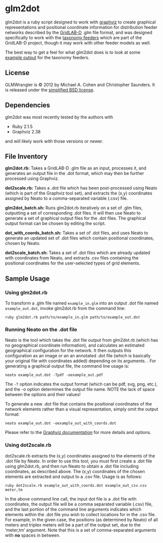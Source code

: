 # glm2dot

glm2dot is a ruby script designed to work with [graphviz](http://www.graphviz.org/) to create graphical representations and positional coordinate information for distribution feeder networks described by the [GridLAB-D](http://www.gridlabd.org/) .glm file format, and was designed specifically to work with the [taxonomy feeders](http://gridlab-d.sourceforge.net/wiki/index.php/Feeder_Taxonomy) which are part of the GridLAB-D project, though it may work with other feeder models as well.

The best way to get a feel for what glm2dot does is to look at some [example output](http://emac.berkeley.edu/gridlabd/taxonomy_graphs/) for the taxonomy feeders.

## License

GLMWrangler is © 2012 by Michael A. Cohen and Christopher Saunders. It is released under the [simplified BSD license](https://opensource.org/licenses/BSD-2-Clause).

## Dependencies

glm2dot was most recently tested by the authors with

- Ruby 2.1.5
- Graphviz 2.38

and will likely work with those versions or newer.

## File Inventory

**glm2dot.rb:** Takes a GridLAB-D .glm file as an input, processes it, and generates an output file in the .dot format, which may then be further processed using Graphviz.

**dot2scale.rb:** Takes a .dot file which has been post-processed using Neato (which is part of the Graphviz tool set), and extracts the (x,y) coordinates assigned by Neato to a comma-separated variable (.csv) file.

**glm2dot\_batch.sh:** Runs glm2dot.rb  iteratively on a set of .glm files, outputting a set of corresponding .dot files. It will then use Neato to generate a set of graphical output files for the .dot files. The graphical output format can be chosen by editing the script.

**dot\_with\_coords_batch.sh:** Takes a set of .dot files, and uses Neato to generate an updated set of .dot files which contain positional coordinates, chosen by Neato.

**dot2scale\_batch.sh:** Takes a set of .dot files which are already updated with coordinates from Neato, and extracts .csv files containing the positional coordinates for the user-selected types of grid elements.
      
## Sample Usage

### Using glm2dot.rb

To transform a .glm file named `example_in.glm` into an output .dot file named `example_out.dot`, invoke glm2dot.rb from the command line:

```
ruby glm2dot.rb path/to/example_in.glm path/to/example_out.dot
```

### Running Neato on the .dot file

Neato is the tool which takes the .dot file output from glm2dot.rb (which has no geographical coordinate information), and calculates an estimated geographical configuration for the network. It then outputs this configuration as an image or an an annotated .dot file (which is basically your original file with coordinates added) depending on its arguments.
.
For generating a graphical output file, the command line usage is:

```
neato example_out.dot -Tpdf -oexample_out.pdf
```

The `-T` option indicates the output format (which can be pdf, svg, png, etc.), and the -o option determines the output file name. NOTE the lack of space between the options and their values!

To generate a new .dot file that contains the positional coordinates of the network elements rather than a visual representation, simply omit the output format:

```
neato example_out.dot -oexample_out_with_coords.dot
```

Please refer to the [Graphviz documentation](http://www.graphviz.org/doc/info/command.html) for more details and options. 

### Using dot2scale.rb

dot2scale.rb extracts the (x,y) coordinates assigned to the elements of the .dot file by Neato. In order to use this tool, you must first create a .dot file using glm2dot.rb, and then run Neato to obtain a .dot file including coordinates, as described above. The (x,y) coordinates of the chosen elements are extracted and output to a .csv file. Usage is as follows:

```
ruby dot2scale.rb example_out_with_coords.dot example_out_csv.csv meter,tm
```
    
In the above command line call, the input dot file is a .dot file with coordinates, the output file will be a comma separated variable (.csv) file, and the last portion of the command line arguments indicates which elements within the .dot file you wish to collect locations for in the .csv file. For example, in the given case, the positions (as determined by Neato) of all meters and triplex meters will be a part of the output set, due to the ‘meter,tm’ argument. Note that this is a set of comma-separated arguments with **no** spaces in between.
